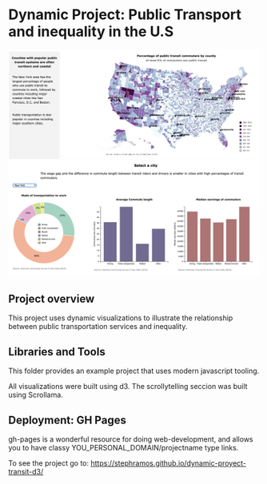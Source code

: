 # Dynamic Project: Public Transport and inequality in the U.S 

![](commuters.png)
![](cities.png)

## Project overview

This project uses dynamic visualizations to illustrate the relationship between public transportation services and inequality.

## Libraries and Tools

This folder provides an example project that uses modern javascript tooling.

All visualizations were built using d3. The scrollytelling seccion was built using Scrollama.


## Deployment: GH Pages

gh-pages is a wonderful resource for doing web-development, and allows you to have classy YOU_PERSONAL_DOMAIN/projectname type links.  

To see the project go to: https://stephramos.github.io/dynamic-proyect-transit-d3/